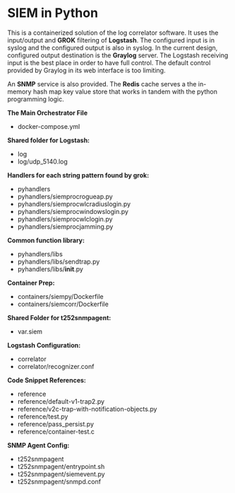 SIEM in Python
==============

This is a containerized solution of the log correlator software. It uses the input/output 
and **GROK** filtering of **Logstash**. The configured input is in syslog and the configured
output is also in syslog. In the current design, configured output destination is the **Graylog** server. The
Logstash receiving input is the best place in order to have full control. The default control
provided by Graylog in its web interface is too limiting. 

An **SNMP** service is also provided. The **Redis** cache serves a the in-memory hash map key value 
store that works in tandem with the python programming logic.

**The Main Orchestrator File**
* docker-compose.yml

**Shared folder for Logstash:**
* log
* log/udp_5140.log

**Handlers for each string pattern found by grok:**
* pyhandlers
* pyhandlers/siemprocrogueap.py
* pyhandlers/siemprocwlcradiuslogin.py
* pyhandlers/siemprocwindowslogin.py
* pyhandlers/siemprocwlclogin.py
* pyhandlers/siemprocjamming.py

**Common function library:**
* pyhandlers/libs
* pyhandlers/libs/sendtrap.py
* pyhandlers/libs/__init__.py

**Container Prep:**
* containers/siempy/Dockerfile
* containers/siemcorr/Dockerfile

**Shared Folder for t252snmpagent:**
* var.siem

**Logstash Configuration:**
* correlator
* correlator/recognizer.conf

**Code Snippet References:**
* reference
* reference/default-v1-trap2.py
* reference/v2c-trap-with-notification-objects.py
* reference/test.py
* reference/pass_persist.py
* reference/container-test.c

**SNMP Agent Config:**
* t252snmpagent
* t252snmpagent/entrypoint.sh
* t252snmpagent/siemevent.py
* t252snmpagent/snmpd.conf

